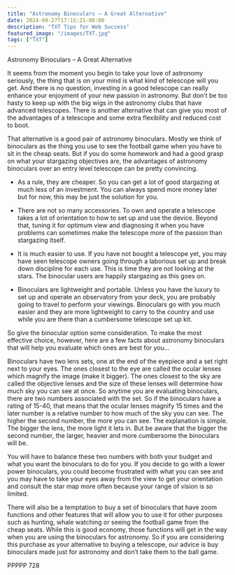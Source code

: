 ```yaml
---
title: "Astronomy Binoculars – A Great Alternative"
date: 2024-09-27T17:15:21-08:00
description: "TXT Tips for Web Success"
featured_image: "/images/TXT.jpg"
tags: ["TXT"]
---
```


Astronomy Binoculars – A Great Alternative 

It seems from the moment you begin to take your love of astronomy seriously, the thing that is on your mind is what kind of telescope will you get.  And there is no question, investing in a good telescope can really enhance your enjoyment of your new passion in astronomy.  But don’t be too hasty to keep up with the big wigs in the astronomy clubs that have advanced telescopes.  There is another alternative that can give you most of the advantages of a telescope and some extra flexibility and reduced cost to boot. 

That alternative is a good pair of astronomy binoculars.  Mostly we think of binoculars as the thing you use to see the football game when you have to sit in the cheap seats.  But if you do some homework and had a good grasp on what your stargazing objectives are, the advantages of astronomy binoculars over an entry level telescope can be pretty convincing.

*	As a rule, they are cheaper.  So you can get a lot of good stargazing at much less of an investment.  You can always spend more money later but for now, this may be just the solution for you.

*	There are not so many accessories.  To own and operate a telescope takes a lot of orientation to how to set up and use the device.  Beyond that, tuning it for optimum view and diagnosing it when you have problems can sometimes make the telescope more of the passion than stargazing itself.

*	It is much easier to use.  If you have not bought a telescope yet, you may have seen telescope owners going through a laborious set up and break down discipline for each use.  This is time they are not looking at the stars.  The binocular users are happily stargazing as this goes on.

*	Binoculars are lightweight and portable.  Unless you have the luxury to set up and operate an observatory from your deck, you are probably going to travel to perform your viewings.  Binoculars go with you much easier and they are more lightweight to carry to the country and use while you are there than a cumbersome telescope set up kit.

So give the binocular option some consideration.  To make the most effective choice, however, here are a few facts about astronomy binoculars that will help you evaluate which ones are best for you…

Binoculars have two lens sets, one at the end of the eyepiece and a set right next to your eyes.  The ones closest to the eye are called the ocular lenses which magnify the image (make it bigger).  The ones closest to the sky are called the objective lenses and the size of these lenses will determine how much sky you can see at once.  So anytime you are evaluating binoculars, there are two numbers associated with the set.  So if the binoculars have a rating of 15-40, that means that the ocular lenses magnify 15 times and the later number is a relative number to how much of the sky you can see.  The higher the second number, the more you can see.  The explanation is simple.  The bigger the lens, the more light it lets in.  But be aware that the bigger the second number, the larger, heavier and more cumbersome the binoculars will be.

You will have to balance these two numbers with both your budget and what you want the binoculars to do for you.  If you decide to go with a lower power binoculars, you could become frustrated with what you can see and you may have to take your eyes away from the view to get your orientation and consult the star map more often because your range of vision is so limited.

There will also be a temptation to buy a set of binoculars that have zoom functions and other features that will allow you to use it for other purposes such as hunting, whale watching or seeing the football game from the cheap seats.  While this is good economy, those functions will get in the way when you are using the binoculars for astronomy.  So if you are considering this purchase as your alternative to buying a telescope, our advice is buy binoculars made just for astronomy and don’t take them to the ball game.  

PPPPP 728

